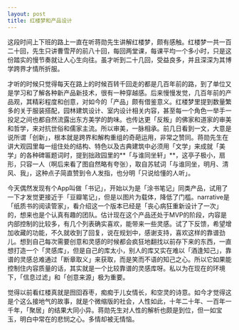 ```yaml
---
layout: post
title: 红楼梦和产品设计
---
```


这段时间上下班的路上一直在听蒋勋先生讲解红楼梦，颇有感触。红楼梦一共一百二十回，先生只讲曹雪芹的前八十回，每回两堂课，每课平均一个多小时，只是这份踏实的慢节奏就让人心生向往。虽才听到二十几回，受益良多，并且深深为其博学跨界才情所折服。

才听的时候只觉得每天在路上的时候百转千回走的都是几百年前的路，到了单位又是学习和了解各种新产品新技术，很有一种穿越感。后来慢慢发觉，几百年前的产品观，其精彩程度和创意，对如今的「产品」颇有借鉴意义。红楼梦里提到数量繁多的关于服装搭配，园林建筑设计、室内设计相关内容，甚至每一个角色一举手一投足之间也都自然流露出东方美学的韵味。也传达更「反叛」的佛家和道家的审美和哲学，来对抗世俗和儒家主流。所以审美，一脉相承。前几日看到一文，大意是说所谓「创新」，根本就是跨界和解构重组的奇葩运用，非常之赞同。蒋勋先生在讲大观园里每一组住处的结构、特色以及古典建筑中必须用「文学」来成就「美学」的各种碑匾题词时，提到拙政园里的**「与谁同坐轩」**，这亭子极小，扇形，只容一人（啊后来看了图自然略有夸张），取自苏轼词「与谁同坐，明月、清风、我」，这种点子简直赞到令人发指，也分明「只说给懂的人听」。

今天偶然发现有个App叫做「书记」，开始以为是「涂书笔记」同类产品，试用了一下才发觉更接近于「豆瓣笔记」，但是以图片为载体，降低了门槛。narrative是「纸质书的阅读管家」，看介绍这一个版本已经是「丧心病狂重新设计了一次」的，想来也是个认真有趣的团队。估计现在这个产品还处于MVP的阶段，内容是内部控制的比较多，有几个列表确实喜欢，能带来一些灵感。试了下反馈，希望增加收藏的功能，不久就收到了回复，说在规划中，感谢支持，喜欢这样的靠谱劲儿。想到自己每次需要创意和灵感的时候都会疯狂地翻找以前存下来的东西，一直想打造一个「灵感库」，但是自己的库太小，别人的库又实在难以「酒逢知己」，靠谱的灵感总难通过「断章取义」来获取，而是笑而不语的知己之心。所以它如果能控制住内容质量的话，其实就是一个比较靠谱的灵感库呀。私以为在现在的环境下，「信息过滤」和「创意来源」极为重要。

觉得以前看红楼真就是囫囵吞枣，痴痴于儿女情长，和空灵的诗意。如今才觉得这是个这么接地气的故事，就是个微缩版的社会，人性如此，十年二十年、一百年一千年，「聚居」的结果大同小异。蒋勋先生对人性的解析也颇是到位，但一如宝玉，明白中常在的悲悯之心。多情却被无情恼。